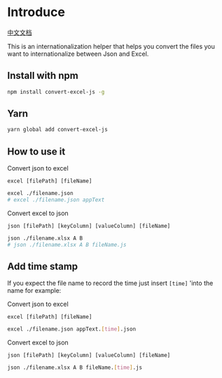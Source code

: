 # Introduce

[中文文档](./README.md)

This is an internationalization helper that helps you convert the files you want to internationalize between Json and Excel.

## Install with npm

```bash
npm install convert-excel-js -g
```

## Yarn

```bash
yarn global add convert-excel-js
```

## How to use it

Convert json to excel

`excel [filePath] [fileName]`
```bash
excel ./filename.json
# excel ./filename.json appText
```

Convert excel to json

`json [filePath] [keyColumn] [valueColumn] [fileName]`
```bash
json ./filename.xlsx A B
# json ./filename.xlsx A B fileName.js
```

## Add time stamp

If you expect the file name to record the time just insert `[time]` 'into the name for example:

Convert json to excel

`excel [filePath] [fileName]`
```bash
excel ./filename.json appText.[time].json
```

Convert excel to json

`json [filePath] [keyColumn] [valueColumn] [fileName]`
```bash
json ./filename.xlsx A B fileName.[time].js
```
